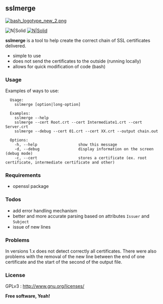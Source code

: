 sslmerge
----

[![bash_logotype_new_2.png](https://s29.postimg.org/lgglyiqif/bash_logotype_new_2.png)](https://www.gnu.org/software/bash/)

![N|Solid](https://img.shields.io/badge/version-1.1-brightgreen.svg) [![N|Solid](https://img.shields.io/badge/license-GPLv3-lightgrey.svg)](https://www.gnu.org/licenses/gpl-3.0.en.html)

**sslmerge** is a tool to help create the correct chain of SSL certificates delivered.

  - simple to use
  - does not send the certificates to the outside (running locally)
  - allows for quick modification of code (bash)

### Usage

Examples of ways to use:

```
  Usage:
    sslmerge [option|long-option]

  Examples:
    sslmerge --help
    sslmerge --cert Root.crt --cert Intermediate1.crt --cert Server.crt
    sslmerge --debug --cert 01.crt --cert XX.crt --output chain.out

  Options:
    -h, --help                  show this message
    -d, --debug                 display information on the screen (debug mode)
    -c, --cert                  stores a certificate (ex. root certificate, intermediate certificate and other)
```

### Requirements

  - openssl package

### Todos

 - add error handling mechanism
 - better and more accurate parsing based on attributes `Issuer` and `Subject`
 - issue of new lines

### Problems

In versions 1.x does not detect correctly all certificates. There were also problems with the removal of the new line between the end of one certificate and the start of the second of the output file.

### License

GPLv3 : <http://www.gnu.org/licenses/>

**Free software, Yeah!**